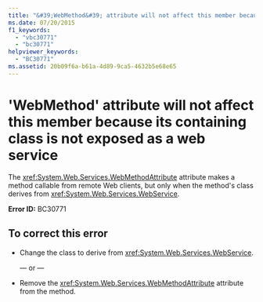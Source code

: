 ```yaml
---
title: "&#39;WebMethod&#39; attribute will not affect this member because its containing class is not exposed as a web service"
ms.date: 07/20/2015
f1_keywords: 
  - "vbc30771"
  - "bc30771"
helpviewer_keywords: 
  - "BC30771"
ms.assetid: 20b09f6a-b61a-4d89-9ca5-4632b5e68e65
---
```

# &#39;WebMethod&#39; attribute will not affect this member because its containing class is not exposed as a web service
The <xref:System.Web.Services.WebMethodAttribute> attribute makes a method callable from remote Web clients, but only when the method's class derives from <xref:System.Web.Services.WebService>.  
  
 **Error ID:** BC30771  
  
## To correct this error  
  
- Change the class to derive from <xref:System.Web.Services.WebService>.  
  
   — or —  
  
- Remove the <xref:System.Web.Services.WebMethodAttribute> attribute from the method.  
  

